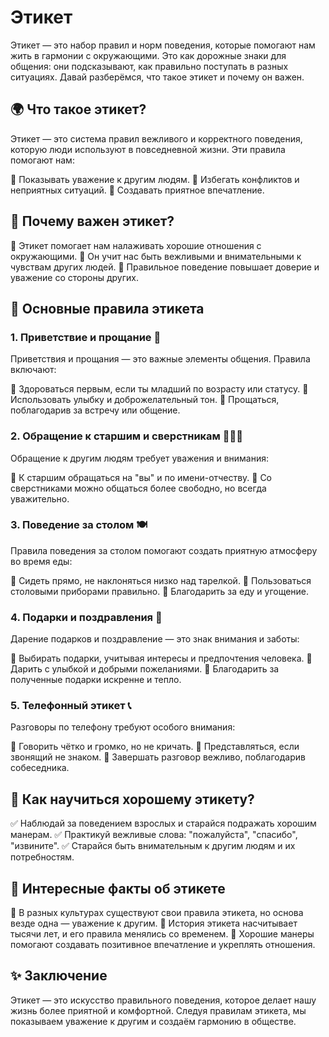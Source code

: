 # Этикет

Этикет — это набор правил и норм поведения, которые помогают нам жить в гармонии с окружающими. Это как дорожные знаки для общения: они подсказывают, как правильно поступать в разных ситуациях. Давай разберёмся, что такое этикет и почему он важен.

## 🌍 Что такое этикет?

Этикет — это система правил вежливого и корректного поведения, которую люди используют в повседневной жизни. Эти правила помогают нам:

🔹 Показывать уважение к другим людям.
🔹 Избегать конфликтов и неприятных ситуаций.
🔹 Создавать приятное впечатление.

## 🎨 Почему важен этикет?

🔸 Этикет помогает нам налаживать хорошие отношения с окружающими.
🔸 Он учит нас быть вежливыми и внимательными к чувствам других людей.
🔸 Правильное поведение повышает доверие и уважение со стороны других.

## 📘 Основные правила этикета

### **1. Приветствие и прощание** 👋

Приветствия и прощания — это важные элементы общения. Правила включают:

🔹 Здороваться первым, если ты младший по возрасту или статусу.
🔹 Использовать улыбку и доброжелательный тон.
🔹 Прощаться, поблагодарив за встречу или общение.

### **2. Обращение к старшим и сверстникам** 🧑‍🤝‍🧑

Обращение к другим людям требует уважения и внимания:

🔹 К старшим обращаться на "вы" и по имени-отчеству.
🔹 Со сверстниками можно общаться более свободно, но всегда уважительно.

### **3. Поведение за столом** 🍽️

Правила поведения за столом помогают создать приятную атмосферу во время еды:

🔹 Сидеть прямо, не наклоняться низко над тарелкой.
🔹 Пользоваться столовыми приборами правильно.
🔹 Благодарить за еду и угощение.

### **4. Подарки и поздравления** 🎁

Дарение подарков и поздравление — это знак внимания и заботы:

🔹 Выбирать подарки, учитывая интересы и предпочтения человека.
🔹 Дарить с улыбкой и добрыми пожеланиями.
🔹 Благодарить за полученные подарки искренне и тепло.

### **5. Телефонный этикет** 📞

Разговоры по телефону требуют особого внимания:

🔹 Говорить чётко и громко, но не кричать.
🔹 Представляться, если звонящий не знаком.
🔹 Завершать разговор вежливо, поблагодарив собеседника.

## 🌟 Как научиться хорошему этикету?

✅ Наблюдай за поведением взрослых и старайся подражать хорошим манерам.
✅ Практикуй вежливые слова: "пожалуйста", "спасибо", "извините".
✅ Старайся быть внимательным к другим людям и их потребностям.

## 💫 Интересные факты об этикете

🔸 В разных культурах существуют свои правила этикета, но основа везде одна — уважение к другим.
🔸 История этикета насчитывает тысячи лет, и его правила менялись со временем.
🔸 Хорошие манеры помогают создавать позитивное впечатление и укреплять отношения.

## ✨ Заключение

Этикет — это искусство правильного поведения, которое делает нашу жизнь более приятной и комфортной. Следуя правилам этикета, мы показываем уважение к другим и создаём гармонию в обществе.